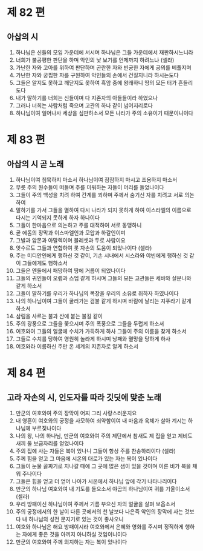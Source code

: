 # 제 82 편

## 아삽의 시

1. 하나님은 신들의 모임 가운데에 서시며 하나님은 그들 가운데에서 재판하시느니라
2. 너희가 불공평한 판단을 하며 악인의 낯 보기를 언제까지 하려느냐 (셀라)
3. 가난한 자와 고아를 위하여 판단하며 곤란한 자와 빈궁한 자에게 공의를 베풀지며
4. 가난한 자와 궁핍한 자를 구원하여 악인들의 손에서 건질지니라 하시는도다
5. 그들은 알지도 못하고 깨닫지도 못하여 흑암 중에 왕래하니 땅의 모든 터가 흔들리도다
6. 내가 말하기를 너희는 신들이며 다 지존자의 아들들이라 하였으나
7. 그러나 너희는 사람처럼 죽으며 고관의 하나 같이 넘어지리로다
8. 하나님이여 일어나사 세상을 심판하소서 모든 나라가 주의 소유이기 때문이니이다



# 제 83 편

## 아삽의 시 곧 노래

1. 하나님이여 침묵하지 마소서 하나님이여 잠잠하지 마시고 조용하지 마소서
2. 무릇 주의 원수들이 떠들며 주를 미워하는 자들이 머리를 들었나이다
3. 그들이 주의 백성을 치려 하여 간계를 꾀하며 주께서 숨기신 자를 치려고 서로 의논하여
4. 말하기를 가서 그들을 멸하여 다시 나라가 되지 못하게 하여 이스라엘의 이름으로 다시는 기억되지 못하게 하자 하나이다
5. 그들이 한마음으로 의논하고 주를 대적하여 서로 동맹하니
6. 곧 에돔의 장막과 이스마엘인과 모압과 하갈인이며
7. 그발과 암몬과 아말렉이며 블레셋과 두로 사람이요
8. 앗수르도 그들과 연합하여 롯 자손의 도움이 되었나이다 (셀라)
9. 주는 미디안인에게 행하신 것 같이, 기손 시내에서 시스라와 야빈에게 행하신 것 같이 그들에게도 행하소서
10. 그들은 엔돌에서 패망하여 땅에 거름이 되었나이다
11. 그들의 귀인들이 오렙과 스엡 같게 하시며 그들의 모든 고관들은 세바와 살문나와 같게 하소서
12. 그들이 말하기를 우리가 하나님의 목장을 우리의 소유로 취하자 하였나이다
13. 나의 하나님이여 그들이 굴러가는 검불 같게 하시며 바람에 날리는 지푸라기 같게 하소서
14. 삼림을 사르는 불과 산에 붙는 불길 같이
15. 주의 광풍으로 그들을 쫓으시며 주의 폭풍으로 그들을 두렵게 하소서
16. 여호와여 그들의 얼굴에 수치가 가득하게 하사 그들이 주의 이름을 찾게 하소서
17. 그들로 수치를 당하여 영원히 놀라게 하시며 낭패와 멸망을 당하게 하사
18. 여호와라 이름하신 주만 온 세계의 지존자로 알게 하소서



# 제 84 편

## 고라 자손의 시, 인도자를 따라 깃딧에 맞춘 노래

1. 만군의 여호와여 주의 장막이 어찌 그리 사랑스러운지요
2. 내 영혼이 여호와의 궁정을 사모하여 쇠약함이여 내 마음과 육체가 살아 계시는 하나님께 부르짖나이다
3. 나의 왕, 나의 하나님, 만군의 여호와여 주의 제단에서 참새도 제 집을 얻고 제비도 새끼 둘 보금자리를 얻었나이다
4. 주의 집에 사는 자들은 복이 있나니 그들이 항상 주를 찬송하리이다 (셀라)
5. 주께 힘을 얻고 그 마음에 시온의 대로가 있는 자는 복이 있나이다
6. 그들이 눈물 골짜기로 지나갈 때에 그 곳에 많은 샘이 있을 것이며 이른 비가 복을 채워 주나이다
7. 그들은 힘을 얻고 더 얻어 나아가 시온에서 하나님 앞에 각기 나타나리이다
8. 만군의 하나님 여호와여 내 기도를 들으소서 야곱의 하나님이여 귀를 기울이소서 (셀라)
9. 우리 방패이신 하나님이여 주께서 기름 부으신 자의 얼굴을 살펴 보옵소서
10. 주의 궁정에서의 한 날이 다른 곳에서의 천 날보다 나은즉 악인의 장막에 사는 것보다 내 하나님의 성전 문지기로 있는 것이 좋사오니
11. 여호와 하나님은 해요 방패이시라 여호와께서 은혜와 영화를 주시며 정직하게 행하는 자에게 좋은 것을 아끼지 아니하실 것임이니이다
12. 만군의 여호와여 주께 의지하는 자는 복이 있나이다

